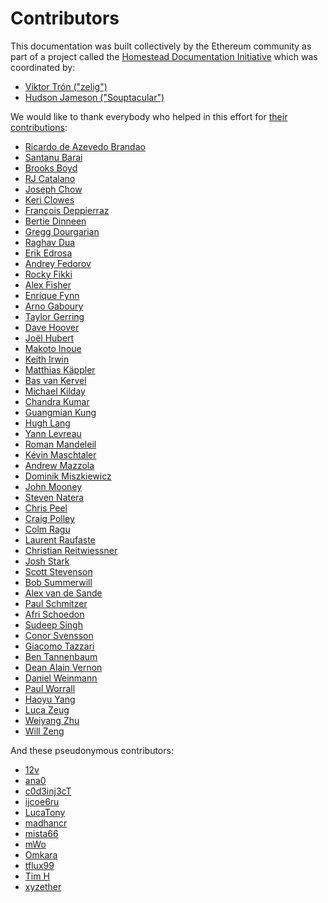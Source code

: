 Contributors
============

This documentation was built collectively by the Ethereum community as
part of a project called the [Homestead Documentation
Initiative](https://www.reddit.com/r/ethereum/comments/45116k/call_to_action_homestead_documentation_initiative/)
which was coordinated by:

-   [Viktor Trón (\"zelig\")](https://github.com/zelig)
-   [Hudson Jameson (\"Souptacular\")](https://github.com/Souptacular)

We would like to thank everybody who helped in this effort for [their
contributions](https://github.com/ethereum/homestead-guide/graphs/contributors):

-   [Ricardo de Azevedo Brandao](https://github.com/programonauta)
-   [Santanu Barai](https://github.com/0mkara)
-   [Brooks Boyd](https://onename.com/midnight)
-   [RJ Catalano](https://onename.com/VoR0220)
-   [Joseph Chow](https://github.com/ethers)
-   [Keri Clowes](http://github.com/kclowes)
-   [François Deppierraz](https://github.com/ctrlaltdel)
-   [Bertie Dinneen](https://github.com/bdinn1)
-   [Gregg Dourgarian](https://github.com/greggdourgarian)
-   [Raghav Dua](https://github.com/duaraghav8)
-   [Erik Edrosa](https://github.com/OrangeShark)
-   [Andrey Fedorov](https://github.com/anfedorov)
-   [Rocky Fikki](https://github.com/rfikki)
-   [Alex Fisher](https://github.com/alexfisher)
-   [Enrique Fynn](https://github.com/enriquefynn)
-   [Arno Gaboury](http://github.com/gabx)
-   [Taylor Gerring](https://github.com/tgerring)
-   [Dave Hoover](https://github.com/redsquirrel)
-   [Joël Hubert](https://github.com/jmahhh)
-   [Makoto Inoue](https://github.com/makoto)
-   [Keith Irwin](https://github.com/keith24)
-   [Matthias Käppler](https://github.com/mttkay)
-   [Bas van Kervel](https://github.com/bas-vk)
-   [Michael Kilday](https://github.com/taoteh1221)
-   [Chandra Kumar](https://github.com/klmoney)
-   [Guangmian Kung](https://github.com/gmkung)
-   [Hugh Lang](https://github.com/hughlang)
-   [Yann Levreau](https://github.com/yann300)
-   [Roman Mandeleil](https://github.com/romanman)
-   [Kévin Maschtaler](https://github.com/Kmaschta)
-   [Andrew Mazzola](https://github.com/admazzola)
-   [Dominik Miszkiewicz](https://github.com/dmiszkiewicz)
-   [John Mooney](https://github.com/mooneyj)
-   [Steven Natera](https://github.com/nodox)
-   [Chris Peel](https://github.com/christianpeel)
-   [Craig Polley](https://github.com/polleykc)
-   [Colm Ragu](https://github.com/colm)
-   [Laurent Raufaste](https://github.com/lra)
-   [Christian Reitwiessner](https://github.com/chriseth)
-   [Josh Stark](https://github.com/jjmstark)
-   [Scott Stevenson](https://github.com/ScottStevenson)
-   [Bob Summerwill](https://github.com/bobsummerwill)
-   [Alex van de Sande](https://github.com/alexvandesande)
-   [Paul Schmitzer](https://github.com/LiteBit)
-   [Afri Schoedon](https://github.com/5chdn)
-   [Sudeep Singh](https://github.com/c0d3inj3cT)
-   [Conor Svensson](https://github.com/conor10)
-   [Giacomo Tazzari](http://github.com/giact)
-   [Ben Tannenbaum](https://github.com/BenUsername)
-   [Dean Alain Vernon](https://github.com/azulmarino)
-   [Daniel Weinmann](https://github.com/danielweinmann)
-   [Paul Worrall](https://github.com/pjworrall)
-   [Haoyu Yang](https://github.com/FrankMN)
-   [Luca Zeug](https://github.com/luclu)
-   [Weiyang Zhu](https://github.com/ZhuWeiyang)
-   [Will Zeng](https://github.com/willzeng)

And these pseudonymous contributors:

-   [12v](https://github.com/12v)
-   [ana0](https://github.com/ana0)
-   [c0d3inj3cT](http://github.com/c0d3inj3cT)
-   [ijcoe6ru](https://github.com/ijcoe6ru)
-   [LucaTony](https://github.com/LucaTony)
-   [madhancr](https://github.com/madhancr)
-   [mista66](https://github.com/mista66)
-   [mWo](https://github.com/moneroexamples)
-   [Omkara](https://github.com/0mkara)
-   [tflux99](https://github.com/tflux99)
-   [Tim H](https://github.com/hobti01)
-   [xyzether](https://github.com/xyzether)
